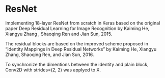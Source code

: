 # ResNet
Implementing 18-layer ResNet from scratch in Keras based on the original paper Deep Residual Learning for Image Recognition by Kaiming He, Xiangyu Zhang , Shaoqing Ren and Jian Sun, 2015.

The residual blocks are based on the improved scheme proposed in “Identity Mappings in Deep Residual Networks” by Kaiming He, Xiangyu Zhang, Shaoqing Ren, and Jian Sun, 2016.

To synchronize the dimentions between the identity and plain block, Conv2D with strides=(2, 2) was applyed to X.
